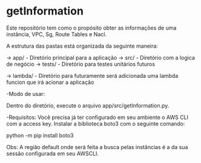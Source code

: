 # getInformation
Este repositório tem como o propósito obter as informações de uma instância, VPC, Sg, Route Tables e Nacl.

A estrutura das pastas está organizada da seguinte maneira:

-> app/             - Diretório principal para a aplicação 
    -> src/         - Diretório com a logica de negócio 
    -> tests/       - Diretório para testes unitários futuros

-> lambda/          - Diretório para futuramente será adicionada uma lambda funcion que irá acionar a aplicação

-Modo de usar:

Dentro do diretório, execute o arquivo app/src/getInformation.py.

-Requisitos:
Você precisa já ter configurado em seu ambiente o AWS CLI com a access key.
Instalar a biblioteca boto3 com o seguinte comando:

python -m pip install boto3

Obs:
A região default onde será feita a busca pelas instâncias é a da sua sessão configurada em seu AWSCLI.
